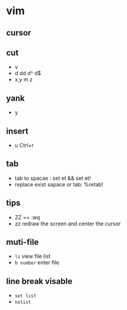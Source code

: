 # vim
## cursor

## cut
- v
- d dd d^ d$
- x,y m z

## yank
- y 

## insert

- u Ctrl+r

## tab
- tab to spacae : set et && set et!
- replace exist sapace or tab: %retab!

## tips
- ZZ == :wq
- zz redraw the screen and center the cursor

## muti-file
- `ls` view file list
- `b number` enter file

## line break visable
- `set list`
- `nolist`
